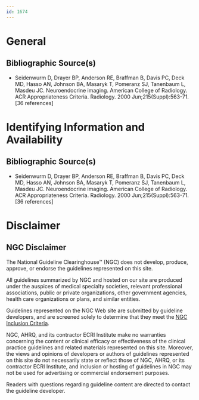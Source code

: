 ```yaml
---
id: 1674
---
```


# General

## Bibliographic Source(s)

- Seidenwurm D, Drayer BP, Anderson RE, Braffman B, Davis PC, Deck MD, Hasso AN, Johnson BA, Masaryk T, Pomeranz SJ, Tanenbaum L, Masdeu JC. Neuroendocrine imaging. American College of Radiology. ACR Appropriateness Criteria. Radiology. 2000 Jun;215(Suppl):563-71. [36 references]

# Identifying Information and Availability

## Bibliographic Source(s)

- Seidenwurm D, Drayer BP, Anderson RE, Braffman B, Davis PC, Deck MD, Hasso AN, Johnson BA, Masaryk T, Pomeranz SJ, Tanenbaum L, Masdeu JC. Neuroendocrine imaging. American College of Radiology. ACR Appropriateness Criteria. Radiology. 2000 Jun;215(Suppl):563-71. [36 references]

# Disclaimer

## NGC Disclaimer

The National Guideline Clearinghouse™ (NGC) does not develop, produce, approve, or endorse the guidelines represented on this site.

All guidelines summarized by NGC and hosted on our site are produced under the auspices of medical specialty societies, relevant professional associations, public or private organizations, other government agencies, health care organizations or plans, and similar entities.

Guidelines represented on the NGC Web site are submitted by guideline developers, and are screened solely to determine that they meet the [NGC Inclusion Criteria](/help-and-about/summaries/inclusion-criteria).

NGC, AHRQ, and its contractor ECRI Institute make no warranties concerning the content or clinical efficacy or effectiveness of the clinical practice guidelines and related materials represented on this site. Moreover, the views and opinions of developers or authors of guidelines represented on this site do not necessarily state or reflect those of NGC, AHRQ, or its contractor ECRI Institute, and inclusion or hosting of guidelines in NGC may not be used for advertising or commercial endorsement purposes.

Readers with questions regarding guideline content are directed to contact the guideline developer.

